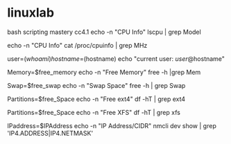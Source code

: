 # linuxlab
bash scripting mastery cc4.1
echo -n "CPU Info" 
lscpu | grep Model

echo -n "CPU Info" 
cat /proc/cpuinfo | grep MHz

user=$(whoami)
hostname=$(hostname)
echo "current user: $user@$hostname"

Memory=$free_memory
echo -n "Free Memory"
free -h |grep Mem

Swap=$free_swap
echo -n "Swap Space"
free -h | grep Swap

Partitions=$free_Space
echo -n "Free ext4"
df -hT | grep ext4

Partitions=$free_Space
echo -n "Free XFS"
df -hT | grep xfs

IPaddress=$IPAddress
echo -n "IP Address/CIDR"
nmcli dev show | grep 'IP4\.ADDRESS\|IP4.NETMASK'
